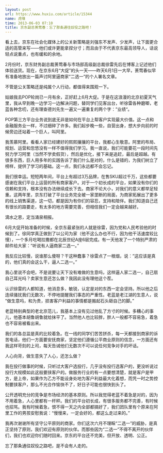 ```yaml
---
layout: post
url: https://www.huxiu.com/article/15344
name: 虎嗅
time: 2013-06-03 07:10
title: 京东副总蒉莺春：忘了那条通往奴役之路吧！
---
```

看上去，京东在社会化媒体上的公关新策略是刘强东不发声、少发声，让下面更合适的高管来写——他们或许更能拿捏分寸；而且由于不代表京东最高领导人，话说轻点说重点，也有缓和的余地。

2月份时，京东财务副总裁蒉莺春与市场部高级副总裁徐雷先后在博客上记述他们体验送货。现在，在京东6月“大促”的头一天——昨天6月1日一大早，蒉莺春似早有准备地放出一篇声讨阿里逼商家“二选一”的个人署名文章。

不管是公关策略还是纯属个人行动，都值得来围观一下。

姑娘我去POP轮岗已一月有余，正好赶上6月大促。于是在这浪漫的北京初夏天气里，我从早到晚一边学习一边解决问题，替同学们见客出台，听徐雷各种磨唧，老蓝各种念叨，还有理查德刘先生一遍又一遍重复的两个字：”业绩“。

POP第三方平台业务说到底无非是如何在平台上帮客户实现最大价值。这一点和金融服务业一样，不过细碎了许多。我们起步晚一些，自营出身，想大步向前的时候旁边还站着一个巨人，叫阿里。

我羡慕阿里。看看人家已经建好的熙熙攘攘的平台，我都心生敬意。阿里的布局、规划、运营和忽悠没有一样不值得我们学习。我一直说，我们可能要花一段时间先努力学习阿里（当然不学卖假货），然后是优化，接下来是追赶，最后是超越。有很多东西，巨人用多年的实践告诉了我们什么是对的，什么是错的，为我们树立了榜样，提供了学习的基础。这一点，我们永远都不会忘记。

我们很幸运。短短两年间，平台上有超过3万品牌，在售SKU超过千万，这些都要感谢在我们平台上运营的所有商家客户。对于一个初长成的平台，如果没有你们的信赖和支持，根本没有办法继续成长下去。商家不论大小，对我们的意义都举足轻重。这两年里，京东打破了平台业务完全被一家垄断的局面，为商家拓展出了更多的线上销售渠道，这一切，都是因为有你们的容忍，支持和陪伴。我们知道自己还有很长的路要走，有太多的地方需要完善，但相信我们一定会越来越好。

滴水之恩，定当涌泉相报。

6月大促开始准备的时候，全京东最紧张的人就是徐雷，因为党和人民考验他的时候到了。徐同学真正做到了以公司为家（他不这么办也不行，因为他干活速度较比慢），一个多月吃喝拉撒都在北辰世纪A座6层完成。有一天他发了一个特别严肃的邮件给大家：”听说有人逼商家二选一。”

我反应比较慢，说谁那么傻呀？干这种蠢事？徐雷点了一根烟，说：”这应该是真的，他们真的会这么干，逼人二选一。”

我心里说不会吧，不是说要让天下没有难做的生意吗，这样逼人家二选一，自己扇自己耳光吗？卖家生意还怎么做？我因此没有理他这个茬。

认识徐雷的人都知道，他消息多，敏锐，认定是对的东西一定会坚持。所以他之后连续骚扰我们无数次，不停地提醒我们事态的严重性。老蓝是老江湖的生意人，说 “做生意吗，和为贵，损害客户利益的事情都是搬起石头砸自己的脚。”

老蓝特别典型的老北京范儿，我基本上没有见过他乱了方寸的时候。多糟心的事儿，他基本胡鲁胡鲁就给抹平了。当然他人也比较胖，胖人一般都不容易急，着急也不容易被看出来。

我们的各总监是真的比较着急。在一线的同学们苦苦拼杀，每一天都接到商家的诉苦电话，他们一方面要安抚商家，坚定他们遵循公平商业原则的信念，一方面还有我这样苛刻的上司，每天告诫他们无数次不可以说任何竞争对手的坏话。

人心向背，做生意失了人心，还怎么做？

我在投行做事的时候，只听过大客户选投行，几乎没有投行选客户的，更没听说过投行大规模如此这般要挟客户的。做服务行业的有一点要想清楚，就是客户是甲方，是上帝，如果作为乙方不能设身处地为客户利益最大化着想，而凭一时之势控制要挟客户，那么不光合作愉快不了，好日子可能也很快到头了。

公开透明充分的竞争是市场经济的基本原则。所以我觉得老蓝不着急是对的，因为不用着急，人心里都有一杆秤。我们的平台初长成，有很多服务都不完善，有时候也招骂。我有时候着急，恨不得一天之内全部都搞好了，我们团队里有个原来在阿里工作的男孩安慰我说：“慢慢来，一定会好的，都这么走过来的。”

我再次谢谢所有坚守公平原则的商家。你们这次六月不理睬“二选一”的威胁，是真正坚持了原则，我们欢迎有原则的伙伴。而那些因为“二选一”不得不离开的伙伴们，我们也欢迎你们随时回来。京东的平台还不完美，但开放、透明、公正。

忘了那条通往奴役之路吧，是不会有人走的。

